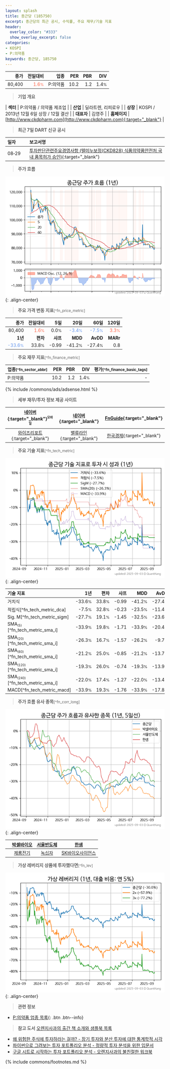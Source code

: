 ```yaml
---
layout: splash
title: 종근당 (185750)
excerpt: 종근당의 최근 공시, 수익률, 주요 재무/기술 지표
header:
  overlay_color: "#333"
  show_overlay_excerpt: false
categories:
- KOSPI
- P:의약품
keywords: 종근당, 185750
---
```


| **종가** | **전일대비** | **업종** | **PER** | **PBR** | **DIV** |
| -------: | -----------: | -------: | ------: | ------: | ------: |
| 80,400 | <span style="color: tomato">1.6<small>%</small></span> | P:의약품 | 10.2 | 1.2 | 1.4<small>%</small> |

<!-- more -->


> **기업 개요**<a id="company"></a>

| <span style="white-space:nowrap;">**섹터**</span> | P:의약품 / 의약품 제조업 |
| <span style="white-space:nowrap;">**산업**</span> | 딜라트렌, 리피로우 |
| <span style="white-space:nowrap;">**상장**</span> | KOSPI / 2013년 12월 6일 상장 / 12월 결산 |
| <span style="white-space:nowrap;">**대표자**</span> | 김영주 |
| <span style="white-space:nowrap;">**홈페이지**</span> | [http://www.ckdpharm.com](http://www.ckdpharm.com){:target="_blank"} |


> **최근 7일 DART 신규 공시**<a id="dart"></a>

| **일자** |      | **보고서명** |
| :------- | :--- | :----------- |
| 08&#x2011;29 | | [투자판단관련주요경영사항              (텔미누보정(CKD828) 식품의약품안전처 국내 품목허가 승인)](https://dart.fss.or.kr/dsaf001/main.do?rcpNo=20250829800796){:target="_blank"} |


> **주가 흐름**<a id="price"></a>

![185750](/stock/images/185750.png){: .align-center}


> **주요 가격 변동 지표**<small>[^fn_price_metric]</small>

| **종가** | **전일대비** | **5일** | **20일** | **60일** | **120일** |
| -------: | -----------: | ------: | -------: | -------: | --------: |
| 80,400 | <span style="color: tomato">1.6<small>%</small></span> | 0.0<small>%</small> | <span style="color: cornflowerblue">-3.4<small>%</small></span> | <span style="color: cornflowerblue">-7.5<small>%</small></span> | <span style="color: tomato">3.3<small>%</small></span> |
| **1년** | **편차** | **샤프** | **MDD** | **AvDD** | **MARr** |
| <span style="color: cornflowerblue">-33.6<small>%</small></span> | 33.8<small>%</small> | -0.99 | -41.2<small>%</small> | -27.4<small>%</small> | 0.8 |


> **주요 재무 지표**<small>[^fn_finance_metric]</small>

| **업종**<small>[^fn_sector_abbr]</small> | **PER** | **PBR** | **DIV** | **평가**<small>[^fn_finance_basic_tags]</small> |
| :--------------------------------------- | ------: | ------: | ------: | ----------------------------------------------: |
| P:의약품 | 10.2 | 1.2 | 1.4<small>%</small> | - |



{% include /commons/ads/adsense.html %}

> **세부 재무/투자 정보 제공 사이트**

| [네이버](https://m.stock.naver.com/domestic/stock/185750/finance/summary){:target="_blank"}<sup><small>모바일</small></sup> | [네이버](https://finance.naver.com/item/coinfo.naver?code=185750){:target="_blank"} | [FnGuide](https://comp.fnguide.com/SVO2/ASP/SVD_Invest.asp?gicode=A185750&MenuYn=Y){:target="_blank"} |
| :---: | :---: | :---: |
| [와이즈리포트](https://comp.wisereport.co.kr/company/c1040001.aspx?cmp_cd=185750){:target="_blank"} | [밸류라인](https://www.valueline.co.kr/finance/summary/185750){:target="_blank"} | [한국경제](https://markets.hankyung.com/stock/185750/financial-summary){:target="_blank"} |


> **주요 기술 지표**<small>[^fn_tech_metric]</small>


![185750](/stock/images/185750_tech.png){: .align-center}

| **기술 지표** | **1년** | **편차** | **샤프** | **MDD** | **AvDD** |
| :------------ | ------: | -----------: | -------: | ------: | -------: |
| 거치식 | -33.6<small>%</small> | 33.8<small>%</small> | -0.99 | -41.2<small>%</small> | -27.4<small>%</small> |
| 적립식[^fn_tech_metric_dca] | -7.5<small>%</small> | 32.8<small>%</small> | -0.23 | -23.5<small>%</small> | -11.4<small>%</small> |
| Sig. M[^fn_tech_metric_sigm] | -27.7<small>%</small> | 19.1<small>%</small> | -1.45 | -32.5<small>%</small> | -23.6<small>%</small> |
| SMA<small><sub>(5)</sub></small>[^fn_tech_metric_sma_i] | -33.9<small>%</small> | 19.8<small>%</small> | -1.71 | -33.9<small>%</small> | -20.4<small>%</small> |
| SMA<small><sub>(20)</sub></small>[^fn_tech_metric_sma_i] | -26.3<small>%</small> | 16.7<small>%</small> | -1.57 | -26.2<small>%</small> | -9.7<small>%</small> |
| SMA<small><sub>(60)</sub></small>[^fn_tech_metric_sma_i] | -21.2<small>%</small> | 25.0<small>%</small> | -0.85 | -21.2<small>%</small> | -13.7<small>%</small> |
| SMA<small><sub>(120)</sub></small>[^fn_tech_metric_sma_i] | -19.3<small>%</small> | 26.0<small>%</small> | -0.74 | -19.3<small>%</small> | -13.9<small>%</small> |
| SMA<small><sub>(240)</sub></small>[^fn_tech_metric_sma_i] | -22.0<small>%</small> | 17.4<small>%</small> | -1.27 | -22.0<small>%</small> | -13.4<small>%</small> |
| MACD[^fn_tech_metric_macd] | -33.9<small>%</small> | 19.3<small>%</small> | -1.76 | -33.9<small>%</small> | -17.8<small>%</small> |


> **주가 흐름 유사 종목**<a id="corr"></a><small>[^fn_corr_long]</small>

![185750](/stock/images/185750_corr.png){: .align-center}

|       | [박셀바이오](/323990/) | [서울반도체](/046890/) | [한샘](/009240/) |
| :---: | :------------------------------------: | :------------------------------------: | :------------------------------------: |
|       | [제룡전기](/033100/) | [녹십자](/006280/) | [SK바이오사이언스](/302440/) |


> **가상 레버리지 상품에 투자했다면**<a id="2x"></a><small>[^fn_lev]</small>

![185750](/stock/images/185750_2x.png){: .align-center}


> **관련 정보**

- [P:의약품 업종 목록](/stats/sector/kospi_업종_의약품_종목/){: .btn .btn--info}

> **참고 도서** [오렌지사과의 출간 책 소개와 샘플북 목록](https://kongdori.tistory.com/691)

- [왜 위험한 주식에 투자하라는 걸까? - 장기 투자와 분산 투자에 대한 통계학적 시각](https://kongdori.tistory.com/421)
- [파이썬으로 그려보는 투자 포트폴리오 분석  - 정량적 투자 분석을 위한 입문서](https://kongdori.tistory.com/643)
- [구글 시트로 시작하는 투자 포트폴리오 분석 - 오렌지사과의 불친절한 워크북](https://kongdori.tistory.com/449)


{% include commons/footnotes.md %}